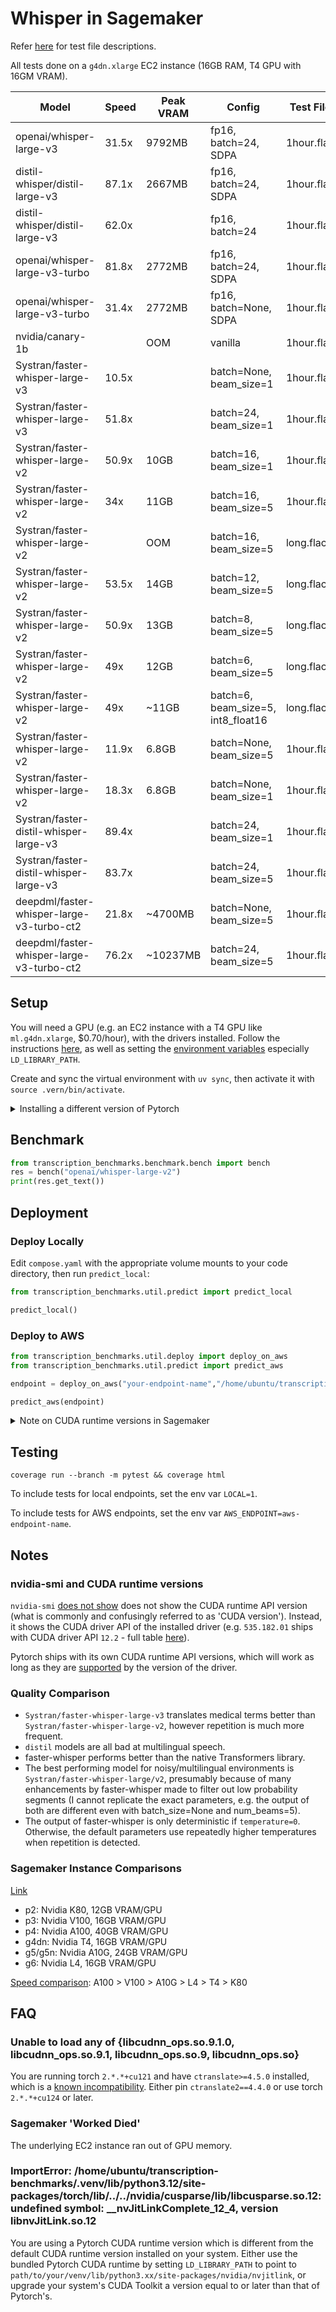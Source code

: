 # Whisper in Sagemaker

Refer [here][test-files] for test file descriptions.

All tests done on a `g4dn.xlarge` EC2 instance (16GB RAM, T4 GPU with 16GM VRAM).

| Model                                     | Speed | Peak VRAM | Config                             | Test File  |
| ----------------------------------------- | ----- | --------- | ---------------------------------- | ---------- |
| openai/whisper-large-v3                   | 31.5x | 9792MB    | fp16, batch=24, SDPA               | 1hour.flac |
| distil-whisper/distil-large-v3            | 87.1x | 2667MB    | fp16, batch=24, SDPA               | 1hour.flac |
| distil-whisper/distil-large-v3            | 62.0x |           | fp16, batch=24                     | 1hour.flac |
| openai/whisper-large-v3-turbo             | 81.8x | 2772MB    | fp16, batch=24, SDPA               | 1hour.flac |
| openai/whisper-large-v3-turbo             | 31.4x | 2772MB    | fp16, batch=None, SDPA             | 1hour.flac |
| nvidia/canary-1b                          |       | OOM       | vanilla                            | 1hour.flac |
| Systran/faster-whisper-large-v3           | 10.5x |           | batch=None, beam_size=1            | 1hour.flac |
| Systran/faster-whisper-large-v3           | 51.8x |           | batch=24, beam_size=1              | 1hour.flac |
| Systran/faster-whisper-large-v2           | 50.9x | 10GB      | batch=16, beam_size=1              | 1hour.flac |
| Systran/faster-whisper-large-v2           | 34x   | 11GB      | batch=16, beam_size=5              | 1hour.flac |
| Systran/faster-whisper-large-v2           |       | OOM       | batch=16, beam_size=5              | long.flac  |
| Systran/faster-whisper-large-v2           | 53.5x | 14GB      | batch=12, beam_size=5              | long.flac  |
| Systran/faster-whisper-large-v2           | 50.9x | 13GB      | batch=8, beam_size=5               | long.flac  |
| Systran/faster-whisper-large-v2           | 49x   | 12GB      | batch=6, beam_size=5               | long.flac  |
| Systran/faster-whisper-large-v2           | 49x   | ~11GB     | batch=6, beam_size=5, int8_float16 | long.flac  |
| Systran/faster-whisper-large-v2           | 11.9x | 6.8GB     | batch=None, beam_size=5            | 1hour.flac |
| Systran/faster-whisper-large-v2           | 18.3x | 6.8GB     | batch=None, beam_size=1            | 1hour.flac |
| Systran/faster-distil-whisper-large-v3    | 89.4x |           | batch=24, beam_size=1              | 1hour.flac |
| Systran/faster-distil-whisper-large-v3    | 83.7x |           | batch=24, beam_size=5              | 1hour.flac |
| deepdml/faster-whisper-large-v3-turbo-ct2 | 21.8x | ~4700MB   | batch=None, beam_size=5            | 1hour.flac |
| deepdml/faster-whisper-large-v3-turbo-ct2 | 76.2x | ~10237MB  | batch=24, beam_size=5              | 1hour.flac |

## Setup

You will need a GPU (e.g. an EC2 instance with a T4 GPU like `ml.g4dn.xlarge`, $0.70/hour), with the drivers installed. Follow the instructions [here][install-cuda], as well as setting the [environment variables] especially `LD_LIBRARY_PATH`.

Create and sync the virtual environment with `uv sync`, then activate it with `source .vern/bin/activate`.

<details>
<summary>Installing a different version of Pytorch</summary>

The steps above will install the latest version of Pytorch, which is generally compatible with the latest CUDA drivers. If for some reason, you need to run an older version of Pytorch (e.g., if you are unable to upgrade your GPU drivers to support a later CUDA runtime version), follow these instructions.

If you are using an EC2 instance: For the AWS AMI image [`Deep Learning Base OSS Nvidia Driver GPU AMI (Ubuntu 22.04)`][ami-image], the default CUDA runtime version selected is 12.1 (set via `LD_LIBRARY_PATH`, via `/etc/profile.d/dlami.sh`). CUDA Toolkit runtime versions 12.2 and 12.3 are also pre-installed.

To install Pytorch with a specific CUDA runtime version, edit your `pyproject.toml` file. For example, to install Pytorch compiled against CUDA runtime version 12.1:

```toml
[[tool.uv.index]]
url = "https://download.pytorch.org/whl/cu121"
name = "pytorch-cu121"
explicit = true

[tool.uv.sources]
torch = { index = "pytorch-cu121" }
torchvision = { index = "pytorch-cu121" }
torchaudio = { index = "pytorch-cu121" }
```

Then run `uv add torch==2.5.1+cu121 torchvision torchaudio`. The correct versions of `torchvision` and `torchaudio` will be installed automatically.

Similarly, for the CUDA 12.4 runtime. Modify the index urls in `pyproject.toml` accordingly and then run `uv add torch==2.5.1+cu124 torchvision torchaudio`.

</details>

## Benchmark

```python
from transcription_benchmarks.benchmark.bench import bench
res = bench("openai/whisper-large-v2")
print(res.get_text())
```

## Deployment

### Deploy Locally

Edit `compose.yaml` with the appropriate volume mounts to your code directory, then run `predict_local`:

```python
from transcription_benchmarks.util.predict import predict_local

predict_local()
```

### Deploy to AWS

```python
from transcription_benchmarks.util.deploy import deploy_on_aws
from transcription_benchmarks.util.predict import predict_aws

endpoint = deploy_on_aws("your-endpoint-name","/home/ubuntu/transcription-benchmarks/models/Systran-faster-whisper-large-v2/model_artifact.tar.gz", "/home/ubuntu/transcription-benchmarks/src/transcription_benchmarks/inference/systran_faster_whisper_large_v2")

predict_aws(endpoint)
```

<details>
<summary>Note on CUDA runtime versions in Sagemaker</summary>

The SageMaker model container uses the NVIDIA GPU Driver version 470.256.02 by default, which will only support CUDA runtime versions up to 11.x. CUDA runtime 12.x requires GPU driver version >= 525.60.13 ([support matrix], see also [CUDA compatibility]).

To use a later GPU driver version, override the Sagemaker Session's `create_endpoint_config` method with `InferenceAmiVersion: al2-ami-sagemaker-inference-gpu-2`. This provides the more recent [GPU driver version 535.183.01][sagemaker-image] which supports CUDA runtime versions 12.x.

</details>

## Testing

`coverage run --branch -m pytest && coverage html`

To include tests for local endpoints, set the env var `LOCAL=1`.

To include tests for AWS endpoints, set the env var `AWS_ENDPOINT=aws-endpoint-name`.

## Notes

### nvidia-smi and CUDA runtime versions

`nvidia-smi` [does not show][nvidia-smi] does not show the CUDA runtime API version (what is commonly and confusingly referred to as 'CUDA version'). Instead, it shows the CUDA driver API of the installed driver (e.g. `535.182.01` ships with CUDA driver API `12.2` - full table [here][support matrix]).

Pytorch ships with its own CUDA runtime API versions, which will work as long as they are [supported][CUDA compatibility] by the version of the driver.

### Quality Comparison

- `Systran/faster-whisper-large-v3` translates medical terms better than `Systran/faster-whisper-large-v2`, however repetition is much more frequent.
- `distil` models are all bad at multilingual speech.
- faster-whisper performs better than the native Transformers library.
- The best performing model for noisy/multilingual environments is `Systran/faster-whisper-large/v2`, presumably because of many enhancements by faster-whisper made to filter out low probability segments (I cannot replicate the exact parameters, e.g. the output of both are different even with batch_size=None and num_beams=5).
- The output of faster-whisper is only deterministic if `temperature=0`. Otherwise, the default parameters use repeatedly higher temperatures when repetition is detected.

### Sagemaker Instance Comparisons

[Link][sagemaker-pricing]

- p2: Nvidia K80, 12GB VRAM/GPU
- p3: Nvidia V100, 16GB VRAM/GPU
- p4: Nvidia A100, 40GB VRAM/GPU
- g4dn: Nvidia T4, 16GB VRAM/GPU
- g5/g5n: Nvidia A10G, 24GB VRAM/GPU
- g6: Nvidia L4, 16GB VRAM/GPU

[Speed comparison]\: A100 > V100 > A10G > L4 > T4 > K80

## FAQ

### Unable to load any of {libcudnn_ops.so.9.1.0, libcudnn_ops.so.9.1, libcudnn_ops.so.9, libcudnn_ops.so}

You are running torch `2.*.*+cu121` and have `ctranslate>=4.5.0` installed, which is a [known incompatibility](https://github.com/SYSTRAN/faster-whisper/issues/1086). Either pin `ctranslate2==4.4.0` or use torch `2.*.*+cu124` or later.

### Sagemaker 'Worked Died'

The underlying EC2 instance ran out of GPU memory.

### ImportError: /home/ubuntu/transcription-benchmarks/.venv/lib/python3.12/site-packages/torch/lib/../../nvidia/cusparse/lib/libcusparse.so.12: undefined symbol: \_\_nvJitLinkComplete_12_4, version libnvJitLink.so.12

You are using a Pytorch CUDA runtime version which is different from the default CUDA runtime version installed on your system. Either use the bundled Pytorch CUDA runtime by setting `LD_LIBRARY_PATH` to point to `path/to/your/venv/lib/python3.xx/site-packages/nvidia/nvjitlink`, or upgrade your system's CUDA Toolkit a version equal to or later than that of Pytorch's.

[mms-env-vars]: https://github.com/awslabs/multi-model-server/blob/master/docs/configuration.md
[configmanager.java]: https://github.com/awslabs/multi-model-server/blob/master/frontend/server/src/main/java/com/amazonaws/ml/mms/util/ConfigManager.java
[test-files]: test_audio/readme.md
[support matrix]: https://docs.nvidia.com/cuda/cuda-toolkit-release-notes/index.html#id5
[CUDA compatibility]: https://docs.nvidia.com/deploy/cuda-compatibility/index.html
[sagemaker-image]: https://docs.aws.amazon.com/sagemaker/latest/APIReference/API_ProductionVariant.html#sagemaker-Type-ProductionVariant-InferenceAmiVersion
[nvidia-smi]: https://stackoverflow.com/questions/53422407/different-cuda-versions-shown-by-nvcc-and-nvidia-smi#comment93719643_53422407
[ami-image]: https://aws.amazon.com/releasenotes/aws-deep-learning-base-gpu-ami-ubuntu-22-04/
[sagemaker-pricing]: https://aws.amazon.com/sagemaker/pricing/
[Speed comparison]: https://www.domainelibre.com/comparing-the-performance-and-cost-of-a100-v100-t4-gpus-and-tpu-in-google-colab/
[install-cuda]: https://developer.nvidia.com/cuda-downloads
[environment variables]: https://docs.nvidia.com/cuda/cuda-installation-guide-linux/index.html#environment-setup

